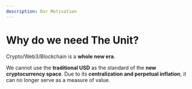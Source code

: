 ```yaml
---
description: Our Motivation
---
```


# Why do we need The Unit?

Crypto/Web3/Blockchain is a **whole new era**.&#x20;

We cannot use the **traditional USD** as the standard of the **new cryptocurrency space**. Due to its **centralization and perpetual inflation**, it can no longer serve as a measure of value.
